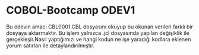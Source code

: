 # COBOL-Bootcamp ODEV1
Bu ödevin amacı CBL0001.CBL dosyasını okuyup bu okunan verileri farklı bir dosyaya aktarmaktır. Bu işlem yalnızca .jcl dosyasında yapılan değişiklik ile gerçekleşir.Nasıl yaptığımızı ve hangi kodun ne işe yaradığı kodlara eklenen yorum satırları ile detaylandırılmıştır.
